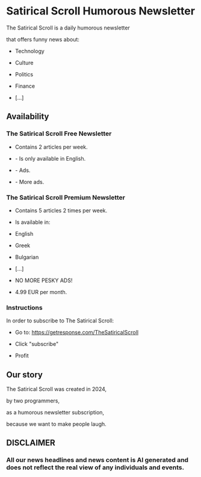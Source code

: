 # Satirical Scroll Humorous Newsletter

The Satirical Scroll is a daily humorous newsletter

that offers funny news about:

 - Technology

 - Culture

 - Politics

 - Finance

 - [...]


## Availability

### The Satirical Scroll Free Newsletter

 - Contains 2 articles per week.

 - \- Is only available in English.

 - \- Ads.

 - \- More ads.

### The Satirical Scroll Premium Newsletter

 - Contains 5 articles 2 times per week.

 - Is available in:

 - English

 - Greek

 - Bulgarian

 - [...]

 - NO MORE PESKY ADS!

 - 4.99 EUR per month.

### Instructions

In order to subscribe to The Satirical Scroll:

 - Go to: https://getresponse.com/TheSatiricalScroll

 - Click "subscribe"

 - Profit

## Our story

The Satirical Scroll was created in 2024,

by two programmers,

as a humorous newsletter subscription,

because we want to make people laugh.


## DISCLAIMER

### All our news headlines and news content is AI generated and does not reflect the real view of any individuals and events.
